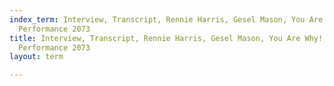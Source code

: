 ```yaml
---
index_term: Interview, Transcript, Rennie Harris, Gesel Mason, You Are Why!, No Boundaries
  Performance 2073
title: Interview, Transcript, Rennie Harris, Gesel Mason, You Are Why!, No Boundaries
  Performance 2073
layout: term

---
```

